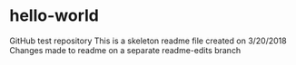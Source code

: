 # hello-world
GitHub test repository
This is a skeleton readme file created on 3/20/2018
Changes made to readme on a separate readme-edits branch
